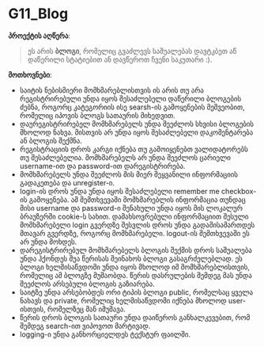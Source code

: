 # G11_Blog

**პროექტის აღწერა**:
> ეს არის **ბლოგი**, რომელიც გვაძლევს საშუალებას დავტკბეთ აწ დაწერილი სტატიებით ან დავწეროთ ჩვენი საკუთარი :).

**მოთხოვნები**:

* საიტის ნებისმიერი მომხმარებლისთვის ის არის თუ არა რეგისტრირებული უნდა იყოს შესაძლებელი დაწერილი 
ბლოგების ძებნა, როგორც კატეგორიის ისე searsh-ის გამოყენების მეშვეობით, რომელიც იპოვის ბლოგს სათაურის 
მიხედვით.
* დაურეგისტრირებელ მომხმარებელს უნდა შეეძლოს სხვისი ბლოგების მხოლოდ ნახვა. მისთვის არ უნდა იყოს 
შესაძლებელი დაკომენტარება ან ბლოგის შექმნა. 
* რეგისტრაციის დროს კარგი იქნება თუ გამოიყენებთ ვალიდატორებს თუ შესაძლებელია. მომხმარებელს არ უნდა
შეეძლოს ცარიელი username-ით და password-ით დარეგისტრირება.
* მომხმარებელს უნდა შეეძლოს მის მიერ შეყვანილი ინფორმაციის გადაკეთება და unregister-ი.
* login-ის დროს უნდა უნდა იყოს შესაძლებელი remember me checkbox-ის გამოყენება. ამ შემთხვევაში
მომხმარებლის ინფორმაცია თუნდაც მისი username და password-ი შენახული უნდა იყოს მის ლოკალურ ბრაუზერში
cookie-ს სახით. დამახსოვრებული ინფორმაციით შესული მომხმარებელი login გვერდზე შესვლის დროს უნდა
გადამისამართდეს მთავარ გვერდზე, როგორც მომხმარებელი. logout-ის შემთხვევაში ეს არ უნდა მოხდეს.
* დარეგისტრირებულ მომხმარებელს ბლოგის შექმის დროს საშუალება უნდა ჰქონდეს შუა წერისას შეინახოს
ბლოგი გასაგრძელებლად. ეს ბლოგი ხელმისაწვდომი უნდა იყოს მხოლოდ იმ მომხმარებლისთვის, რომელიც
ამ ბლოგზე მუშაობდა. წერის დასრულების შემდეგ მას უნდა შეეძლოს არსებული ბლოგის გაზიარება.
* საიტზე უნდა არსებობდეს ორი ტიპის ბლოგი public, რომელსაც ყველა ნახავს და private, რომელიც
ხელმისაწვდომი იქნება მხოლოდ user-ისთვის, რომელზეც მან იმუშავა.
* წერის დროს ბლოგის სათაური უნდა დაიწეროს განხალკევებით, რომ შემდეგ search-ით ვიპოვოთ მარტივად.
* logging-ი უნდა განხორციელდეს ტექსტურ ფაილში.


